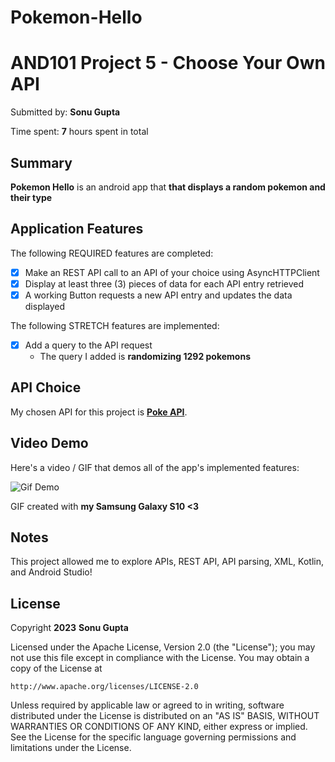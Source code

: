 # Pokemon-Hello
# AND101 Project 5 - Choose Your Own API

Submitted by: **Sonu Gupta**

Time spent: **7** hours spent in total

## Summary

**Pokemon Hello** is an android app that **that displays a random pokemon and their type**


## Application Features

The following REQUIRED features are completed:

- [x] Make an REST API call to an API of your choice using AsyncHTTPClient
- [x] Display at least three (3) pieces of data for each API entry retrieved
- [x] A working Button requests a new API entry and updates the data displayed

The following STRETCH features are implemented:

- [x] Add a query to the API request
  - The query I added is **randomizing 1292 pokemons**

## API Choice

My chosen API for this project is **[Poke API](https://pokeapi.co/)**.

## Video Demo

Here's a video / GIF that demos all of the app's implemented features:

<img src='https://github.com/Dxsonu7/Project-API/assets/87947158/5586c72f-8273-4955-8284-0c3f83643fb0' title='Gif Demo' width='' alt='Gif Demo' />

GIF created with **my Samsung Galaxy S10 <3**


## Notes

This project allowed me to explore APIs, REST API, API parsing, XML, Kotlin, and Android Studio!

## License

Copyright **2023** **Sonu Gupta**

Licensed under the Apache License, Version 2.0 (the "License");
you may not use this file except in compliance with the License.
You may obtain a copy of the License at

    http://www.apache.org/licenses/LICENSE-2.0

Unless required by applicable law or agreed to in writing, software
distributed under the License is distributed on an "AS IS" BASIS,
WITHOUT WARRANTIES OR CONDITIONS OF ANY KIND, either express or implied.
See the License for the specific language governing permissions and
limitations under the License.
